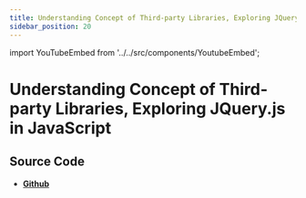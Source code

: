 ```yaml
---
title: Understanding Concept of Third-party Libraries, Exploring JQuery.js in JavaScript
sidebar_position: 20
---
```


import YouTubeEmbed from '../../src/components/YoutubeEmbed';

# Understanding Concept of Third-party Libraries, Exploring JQuery.js in JavaScript

<YouTubeEmbed videoId="COakr2ODfKc" />

## Source Code

- [**Github**](https://github.com/isarojdahal/javascript-workshop)
